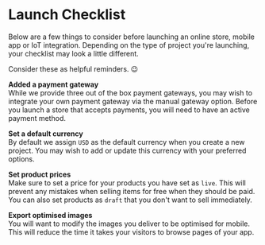 # Launch Checklist

Below are a few things to consider before launching an online store, mobile app or IoT integration. Depending on the type of project you're launching, your checklist may look a little different.

Consider these as helpful reminders. 😉

**Added a payment gateway**  
While we provide three out of the box payment gateways, you may wish to integrate your own payment gateway via the manual gateway option. Before you launch a store that accepts payments, you will need to have an active payment method.

**Set a default currency**  
By default we assign `USD` as the default currency when you create a new project. You may wish to add or update this currency with your preferred options.

**Set product prices**  
Make sure to set a price for your products you have set as `live`. This will prevent any mistakes when selling items for free when they should be paid. You can also set products as `draft` that you don't want to sell immediately.

**Export optimised images**  
You will want to modify the images you deliver to be optimised for mobile. This will reduce the time it takes your visitors to browse pages of your app.

